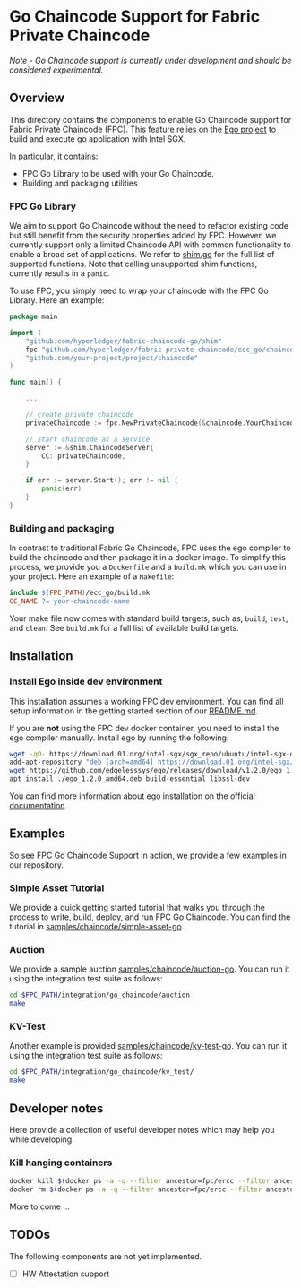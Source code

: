 <!---
Licensed under Creative Commons Attribution 4.0 International License
https://creativecommons.org/licenses/by/4.0/
--->

# Go Chaincode Support for Fabric Private Chaincode

_Note - Go Chaincode support is currently under development and should be considered experimental._

## Overview

This directory contains the components to enable Go Chaincode support for Fabric Private Chaincode (FPC).
This feature relies on the [Ego project](https://www.ego.dev/) to build and execute go application with Intel SGX.

In particular, it contains:

- FPC Go Library to be used with your Go Chaincode.
- Building and packaging utilities

### FPC Go Library

We aim to support Go Chaincode without the need to refactor existing code but still benefit from the security properties added by FPC.
However, we currently support only a limited Chaincode API with common functionality to enable a broad set of applications.
We refer to [shim.go](chaincode/enclave_go/shim.go) for the full list of supported functions.
Note that calling unsupported shim functions, currently results in a `panic`.

To use FPC, you simply need to wrap your chaincode with the FPC Go Library. Here an example:

```go
package main

import (
	"github.com/hyperledger/fabric-chaincode-go/shim"
	fpc "github.com/hyperledger/fabric-private-chaincode/ecc_go/chaincode"
	"github.com/your-project/project/chaincode"
)

func main() {

	...

	// create private chaincode
	privateChaincode := fpc.NewPrivateChaincode(&chaincode.YourChaincode{})

	// start chaincode as a service
	server := &shim.ChaincodeServer{
		CC: privateChaincode,
	}

	if err := server.Start(); err != nil {
		panic(err)
	}
}
```

### Building and packaging

In contrast to traditional Fabric Go Chaincode, FPC uses the ego compiler to build the chaincode and then package it in a docker image.
To simplify this process, we provide you a `Dockerfile` and a `build.mk` which you can use in your project.
Here an example of a `Makefile`:

```Makefile
include $(FPC_PATH)/ecc_go/build.mk
CC_NAME ?= your-chaincode-name
```

Your make file now comes with standard build targets, such as, `build`, `test`, and `clean`.
See `build.mk` for a full list of available build targets.

## Installation

### Install Ego inside dev environment

This installation assumes a working FPC dev environment.
You can find all setup information in the getting started section of our [README.md](../README.md#setup-your-development-environment).

If you are **not** using the FPC dev docker container, you need to install the ego compiler manually.
Install ego by running the following:

```bash
wget -qO- https://download.01.org/intel-sgx/sgx_repo/ubuntu/intel-sgx-deb.key | apt-key add
add-apt-repository "deb [arch=amd64] https://download.01.org/intel-sgx/sgx_repo/ubuntu `lsb_release -cs` main"
wget https://github.com/edgelesssys/ego/releases/download/v1.2.0/ego_1.2.0_amd64.deb
apt install ./ego_1.2.0_amd64.deb build-essential libssl-dev
```

You can find more information about ego installation on the official [documentation](https://docs.edgeless.systems/ego/#/getting-started/install).

## Examples

So see FPC Go Chaincode Support in action, we provide a few examples in our repository.

### Simple Asset Tutorial

We provide a quick getting started tutorial that walks you through the process to write, build, deploy, and run FPC Go Chaincode.
You can find the tutorial in [samples/chaincode/simple-asset-go](../samples/chaincode/simple-asset-go).

### Auction

We provide a sample auction [samples/chaincode/auction-go](../samples/chaincode/auction-go).
You can run it using the integration test suite as follows:

```bash
cd $FPC_PATH/integration/go_chaincode/auction
make
```

### KV-Test

Another example is provided [samples/chaincode/kv-test-go](../samples/chaincode/kv-test-go).
You can run it using the integration test suite as follows:

```bash
cd $FPC_PATH/integration/go_chaincode/kv_test/
make
```

## Developer notes

Here provide a collection of useful developer notes which may help you while developing.

### Kill hanging containers

```bash
docker kill $(docker ps -a -q --filter ancestor=fpc/ercc --filter ancestor=fpc/fpc-auction-go)
docker rm $(docker ps -a -q --filter ancestor=fpc/ercc --filter ancestor=fpc/fpc-auction-go)
```

More to come ...

## TODOs

The following components are not yet implemented.

- [ ] HW Attestation support
